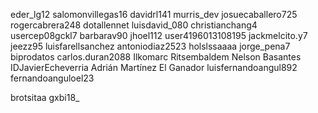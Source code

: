 eder_lg12
salomonvillegas16
davidrl141
murris_dev
josuecaballero725
rogercabrera248
dotallennet
luisdavid_080
christianchang4
usercep08gckl7
barbarav90
jhoel112
user4196013108195
jackmelcito.y7
jeezz95
luisfarellsanchez
antoniodiaz2523
holslssaaaa
jorge_pena7
biprodatos
carlos.duran2088
Ilkomarc
Ritsembaldem
Nelson Basantes
IDJavierEcheverria
Adrián Martínez
El Ganador
luisfernandoangul892
fernandoanguloel23

brotsitaa
gxbi18\_
